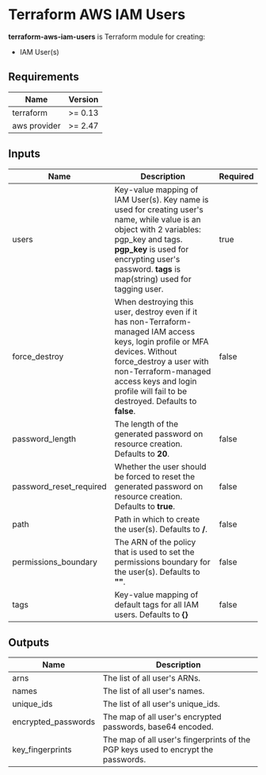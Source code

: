 # Terraform AWS IAM Users

**terraform-aws-iam-users** is Terraform module for creating:
 * IAM User(s)

## Requirements

| Name | Version |
|------|---------|
| terraform | >= 0.13 |
| aws provider | >= 2.47 |

## Inputs

| Name | Description | Required |
|------|-------------|----------|
| users | Key-value mapping of IAM User(s). Key name is used for creating user's name, while value is an object with 2 variables: pgp_key and tags. **pgp_key** is used for encrypting user's password. **tags** is map(string) used for tagging user. | true
| force_destroy | When destroying this user, destroy even if it has non-Terraform-managed IAM access keys, login profile or MFA devices. Without force_destroy a user with non-Terraform-managed access keys and login profile will fail to be destroyed. Defaults to **false**. | false
| password_length | The length of the generated password on resource creation. Defaults to **20**. | false
| password_reset_required | Whether the user should be forced to reset the generated password on resource creation. Defaults to **true**. | false
| path | Path in which to create the user(s). Defaults to **/**. | false
| permissions_boundary | The ARN of the policy that is used to set the permissions boundary for the user(s). Defaults to **""**. | false
| tags | Key-value mapping of default tags for all IAM users. Defaults to **{}** | false

## Outputs

| Name | Description |
|------|-------------|
| arns | The list of all user's ARNs. |
| names | The list of all user's names. |
| unique_ids | The list of all user's unique_ids. |
| encrypted_passwords | The map of all user's encrypted passwords, base64 encoded. |
| key_fingerprints | The map of all user's fingerprints of the PGP keys used to encrypt the passwords. |
